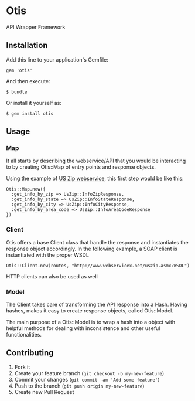 # Otis

API Wrapper Framework

## Installation

Add this line to your application's Gemfile:

    gem 'otis'

And then execute:

    $ bundle

Or install it yourself as:

    $ gem install otis

## Usage

### Map

It all starts by describing the webservice/API that you would be interacting to by creating Otis::Map of entry points and response objects.

Using the example of [US Zip webservice](https://github.com/tbueno/otis_uszip_example), this first step would be like this:

    Otis::Map.new({
      :get_info_by_zip => UsZip::InfoZipResponse,
      :get_info_by_state => UsZip::InfoStateResponse,
      :get_info_by_city => UsZip::InfoCityResponse,
      :get_info_by_area_code => UsZip::InfoAreaCodeResponse
    })

### Client
Otis offers a base Client class that handle the response and instantiates the response object accordingly. In the following example, a SOAP client is instantiated with the proper WSDL

    Otis::Client.new(routes, "http://www.webservicex.net/uszip.asmx?WSDL")

HTTP clients can also be used as well

### Model

The Client takes care of transforming the API response into a Hash. Having hashes, makes it easy to create response objects, called Otis::Model.

The main purpose of a Otis::Model is to wrap a hash into a object with helpful methods for dealing with inconsistence and other useful functionalities.



## Contributing

1. Fork it
2. Create your feature branch (`git checkout -b my-new-feature`)
3. Commit your changes (`git commit -am 'Add some feature'`)
4. Push to the branch (`git push origin my-new-feature`)
5. Create new Pull Request
